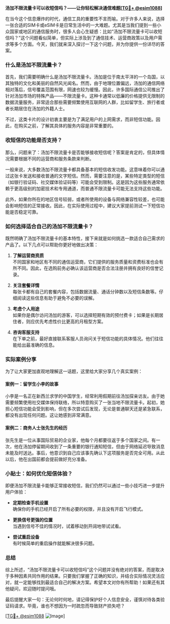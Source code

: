 **汤加不限流量卡可以收短信吗？——让你轻松解决通信难题[[TG💪+ @esim1088](https://t.me/s/esim1088)]**

在当今这个信息爆炸的时代，通信工具的重要性不言而喻。对于许多人来说，选择一张合适的SIM卡或eSIM卡是日常生活中的一大难题。尤其是当我们提到一些小众国家或地区的通信服务时，很多人会心生疑惑：比如“汤加不限流量卡可以收短信吗？”这个问题看似简单，但实际上涉及到了通信技术、运营商政策以及用户需求等多个方面。今天，我们就来深入探讨一下这个问题，并为你提供一份详尽的答案。

### 什么是汤加不限流量卡？

首先，我们需要明确什么是汤加不限流量卡。汤加是位于南太平洋的一个岛国，以其独特的文化和美丽的自然风光闻名。然而，由于地理位置偏远，汤加的通信网络相对落后，信号覆盖范围有限，网速也较为缓慢。因此，许多国际通信公司推出了针对汤加市场的特殊产品——不限流量卡。这种卡通常以低廉的价格提供无限制的数据流量服务，非常适合那些需要频繁使用互联网的人群，比如留学生、旅行者或者长期居住在汤加的外籍人士。

不过，这类卡片的设计初衷主要是为了满足用户的上网需求，而非短信功能。因此，在购买之前，了解其具体的服务内容是非常重要的。

### 收短信的功能是否支持？

那么，问题来了：汤加不限流量卡是否能够接收短信呢？答案是肯定的，但具体情况需要根据不同的运营商和服务条款来判断。

一般来说，大多数汤加不限流量卡都具备基本的短信收发功能。这意味着你可以通过这张卡发送和接收普通的文字短信。然而，需要注意的是，某些特定类型的短信（如银行验证码、社交媒体验证码等）可能会受到限制。这是因为这些服务通常依赖于更高级别的加密技术和专用通道，而普通不限流量卡可能无法支持这些功能。

此外，如果你所在的地区信号较弱，或者所使用的设备与网络兼容性较差，也可能会影响短信的正常接收。因此，在实际使用过程中，建议大家提前测试一下短信功能是否稳定可靠。

### 如何选择适合自己的汤加不限流量卡？

既然明确了汤加不限流量卡的基本特性，接下来就是如何挑选一款适合自己需求的产品了。以下几点可以帮助你更好地做出决策：

1. **了解运营商资质**  
   不同国家和地区有不同的通信运营商，它们提供的服务质量和资费标准也会有所不同。因此，在选购前务必确认该运营商是否合法注册并拥有良好的信誉记录。

2. **关注套餐详情**  
   每张卡都有自己的套餐内容，包括数据流量、通话分钟数以及短信条数等。仔细阅读这些信息有助于避免不必要的误解。

3. **考虑个人用途**  
   如果你是偶尔访问汤加的游客，可以选择短期有效的预付费卡；如果是长期居住者，则应优先考虑性价比更高的月租型方案。

4. **咨询客服支持**  
   在下单之前，最好直接联系客服人员询问关于短信功能的具体情况。他们往往能给出最准确的信息。

### 实际案例分享

为了让大家更加直观地理解这一话题，这里给大家分享几个真实案例：

#### 案例一：留学生小李的故事  
小李是一名正在新西兰求学的中国学生，经常利用假期前往汤加探亲访友。由于她需要频繁使用社交媒体保持联络，所以特意购买了一张当地不限流量卡。起初，她担心短信功能会受到影响，但在多次尝试后发现，无论是普通聊天还是紧急联系，都没有出现任何问题。这让她感到非常满意。

#### 案例二：商务人士张先生的经历  
张先生是一位从事国际贸易的企业家，他每个月都要往返于多个国家之间。有一次，他在汤加停留期间收到了一条重要的银行通知短信，但由于网络延迟导致消息未能及时送达。事后，他意识到自己应该事先确认下这项服务是否完全可用。从此以后，他在出国前都会提前做好充分准备。

### 小贴士：如何优化短信体验？

即便汤加不限流量卡能够正常接收短信，我们仍然可以通过一些小技巧进一步提升用户体验：

- **定期检查手机设置**  
  确保你的手机已经开启了所有必要的权限，并且没有开启飞行模式。
  
- **更换信号更强的位置**  
  当遇到信号不佳的情况时，试着移动到开阔地带试试看。

- **尝试重启设备**  
  有时候简单的重启操作就能解决很多问题。

### 总结

综上所述，“汤加不限流量卡可以收短信吗”这个问题并没有绝对的答案，而是取决于多种因素共同作用的结果。只要我们掌握了正确的知识，并结合实际情况灵活应对，就一定能够找到最适合自己的解决方案。希望本文对你有所帮助！如果还有其他疑问，欢迎随时提问哦。

最后提醒大家一句：无论何时何地，请记得保护好个人信息安全，谨慎对待各类验证码请求。毕竟，谁也不想因为一时疏忽而导致财产损失吧？

[[TG💪+ @esim1088](https://t.me/s/esim1088) ![Image](https://i.postimg.cc/4NQfJmqS/Snipaste-2025-05-13-00-14-12.png)]
